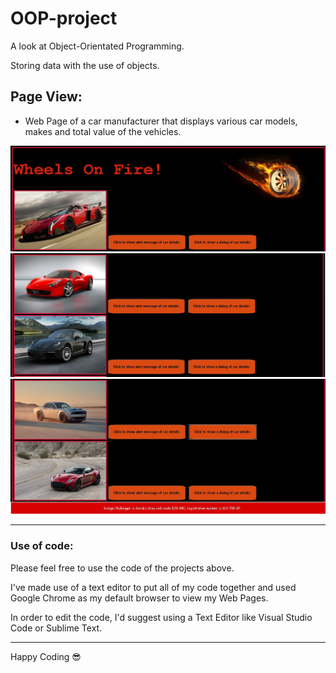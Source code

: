 # OOP-project
<p>A look at Object-Orientated Programming.</p>

<p>Storing data with the use of objects.</p>

## Page View:
* Web Page of a car manufacturer that displays various car models, makes and total value of the vehicles.
<img src="/images/pageView1.JPG" alt="Page view">
<img src="/images/pageView2.JPG" alt="Page view">
<img src="/images/pageView3.JPG" alt="Page view">
<hr/>

### Use of code:
<p>Please feel free to use the code of the projects above.</p>
<p>I've made use of a text editor to put all of my code together and used Google Chrome as my default browser to view my Web Pages.</p>
<p>In order to edit the code, I'd suggest using a Text Editor like Visual Studio Code or Sublime Text.</p>
<hr/>

<span>Happy Coding :sunglasses:</span>
